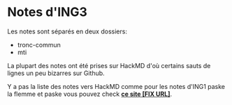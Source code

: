 # Notes d'ING3
Les notes sont séparés en deux dossiers:
- tronc-commun
- mti

La plupart des notes ont été prises sur HackMD d'où certains sauts de lignes un peu bizarres sur Github.

Y a pas la liste des notes vers HackMD comme pour les notes d'ING1 paske la flemme et paske vous pouvez check **[ce site [FIX URL]]()**.